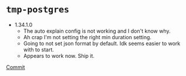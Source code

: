 # `tmp-postgres`

- 1.34.1.0
  - The auto explain config is not working and I don't know why.
  - Ah crap I'm not setting the right min duration setting.
  - Going to not set json format by default. Idk seems easier to work with to start.
  - Appears to work now. Ship it.

[Commit](https://github.com/jfischoff/tmp-postgres/commit/3f47124a4ad71877208bf4023d6ddca3ac1f8e78)
